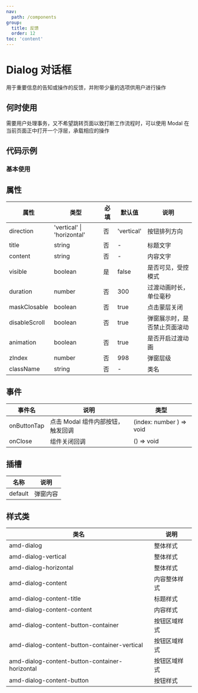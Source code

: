 ```yaml
---
nav:
  path: /components
group:
  title: 反馈
  order: 12
toc: 'content'
---
```

# Dialog 对话框
用于重要信息的告知或操作的反馈，并附带少量的选项供用户进行操作
## 何时使用
需要用户处理事务，又不希望跳转页面以致打断工作流程时，可以使用 Modal 在当前页面正中打开一个浮层，承载相应的操作

## 代码示例
### 基本使用
<code src='../../demo/pages/Dialog'></code>



## 属性

| 属性 | 类型 | 必填 | 默认值 | 说明 |
| -----|-----|-----|-----|----- |
| direction | 'vertical' &verbar; 'horizontal'  | 否 | 'vertical' | 按钮排列方向 |
| title | string | 否 | - | 标题文字 |
| content | string | 否 | - | 内容文字 |
| visible | boolean | 是 | false | 是否可见，受控模式 |
| duration | number | 否 | 300 | 过渡动画时长，单位毫秒 |
| maskClosable | boolean | 否 | true | 点击蒙层关闭 |
| disableScroll | boolean | 否 | true | 弹窗展示时，是否禁止页面滚动 |
| animation | boolean | 否 | true | 是否开启过渡动画 |
| zIndex | number | 否 | 998 | 弹窗层级 |
| className | string | 否 | - | 类名 |

## 事件

| 事件名 | 说明 | 类型 |
| -----|-----|-----|
| onButtonTap | 点击 Modal 组件内部按钮，触发回调 | (index: number ) => void |
| onClose | 组件关闭回调 | () => void |

## 插槽
| 名称 | 说明 |
| ----|----|
| default | 弹窗内容 |

## 样式类
| 类名 | 说明 |
| ----|----|
| amd-dialog | 整体样式 |
| amd-dialog-vertical | 整体样式 |
| amd-dialog-horizontal | 整体样式 |
| amd-dialog-content | 内容整体样式 |
| amd-dialog-content-title | 标题样式 |
| amd-dialog-content-content | 内容样式 |
| amd-dialog-content-button-container | 按钮区域样式 |
| amd-dialog-content-button-container-vertical | 按钮区域样式 |
| amd-dialog-content-button-container-horizontal | 按钮区域样式 |
| amd-dialog-content-button | 按钮样式 |
